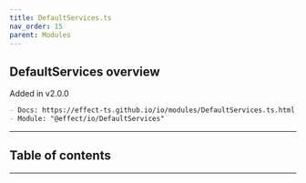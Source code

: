 ```yaml
---
title: DefaultServices.ts
nav_order: 15
parent: Modules
---
```


## DefaultServices overview

Added in v2.0.0

```md
- Docs: https://effect-ts.github.io/io/modules/DefaultServices.ts.html
- Module: "@effect/io/DefaultServices"
```

---

<h2 class="text-delta">Table of contents</h2>

---
